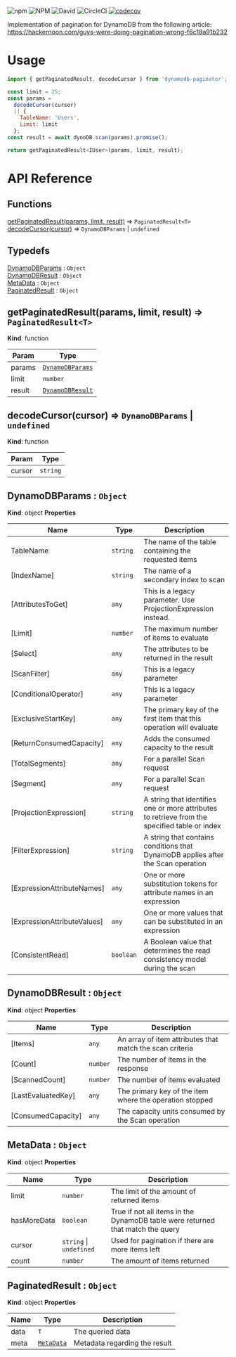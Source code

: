 ![npm](https://img.shields.io/npm/v/dynamodb-paginator.svg)
![NPM](https://img.shields.io/npm/l/dynamodb-paginator.svg)
![David](https://img.shields.io/david/supersoniko/dynamodb-paginator.svg)
![CircleCI](https://img.shields.io/circleci/build/github/supersoniko/dynamodb-paginator.svg)
[![codecov](https://codecov.io/gh/supersoniko/dynamodb-paginator/branch/master/graph/badge.svg)](https://codecov.io/gh/supersoniko/dynamodb-paginator)

Implementation of pagination for DynamoDB from the following article: https://hackernoon.com/guys-were-doing-pagination-wrong-f6c18a91b232

# Usage

```javascript
import { getPaginatedResult, decodeCursor } from 'dynamodb-paginator';

const limit = 25;
const params =
  decodeCursor(cursor)
  || {
    TableName: 'Users',
    Limit: limit
  };
const result = await dynoDB.scan(params).promise();

return getPaginatedResult<IUser>(params, limit, result);
```

# API Reference

## Functions

<dl>
<dt><a href="#getPaginatedResult">getPaginatedResult(params, limit, result)</a> ⇒ <code>PaginatedResult&lt;T&gt;</code></dt>
<dd></dd>
<dt><a href="#decodeCursor">decodeCursor(cursor)</a> ⇒ <code>DynamoDBParams</code> | <code>undefined</code></dt>
<dd></dd>
</dl>

## Typedefs

<dl>
<dt><a href="#DynamoDBParams">DynamoDBParams</a> : <code>Object</code></dt>
<dd></dd>
<dt><a href="#DynamoDBResult">DynamoDBResult</a> : <code>Object</code></dt>
<dd></dd>
<dt><a href="#MetaData">MetaData</a> : <code>Object</code></dt>
<dd></dd>
<dt><a href="#PaginatedResult">PaginatedResult</a> : <code>Object</code></dt>
<dd></dd>
</dl>

<a name="getPaginatedResult"></a>

## getPaginatedResult(params, limit, result) ⇒ <code>PaginatedResult&lt;T&gt;</code>
**Kind**: function

| Param | Type |
| --- | --- |
| params | [<code>DynamoDBParams</code>](#DynamoDBParams) |
| limit | <code>number</code> |
| result | [<code>DynamoDBResult</code>](#DynamoDBResult) |

<a name="decodeCursor"></a>

## decodeCursor(cursor) ⇒ <code>DynamoDBParams</code> \| <code>undefined</code>
**Kind**: function

| Param | Type |
| --- | --- |
| cursor | <code>string</code> |

<a name="DynamoDBParams"></a>

## DynamoDBParams : <code>Object</code>
**Kind**: object
**Properties**

| Name | Type | Description |
| --- | --- | --- |
| TableName | <code>string</code> | The name of the table containing the requested items |
| [IndexName] | <code>string</code> | The name of a secondary index to scan |
| [AttributesToGet] | <code>any</code> | This is a legacy parameter. Use ProjectionExpression instead. |
| [Limit] | <code>number</code> | The maximum number of items to evaluate |
| [Select] | <code>any</code> | The attributes to be returned in the result |
| [ScanFilter] | <code>any</code> | This is a legacy parameter |
| [ConditionalOperator] | <code>any</code> | This is a legacy parameter |
| [ExclusiveStartKey] | <code>any</code> | The primary key of the first item that this operation will evaluate |
| [ReturnConsumedCapacity] | <code>any</code> | Adds the consumed capacity to the result |
| [TotalSegments] | <code>any</code> | For a parallel Scan request |
| [Segment] | <code>any</code> | For a parallel Scan request |
| [ProjectionExpression] | <code>string</code> | A string that identifies one or more attributes to retrieve from the specified table or index |
| [FilterExpression] | <code>string</code> | A string that contains conditions that DynamoDB applies after the Scan operation |
| [ExpressionAttributeNames] | <code>any</code> | One or more substitution tokens for attribute names in an expression |
| [ExpressionAttributeValues] | <code>any</code> | One or more values that can be substituted in an expression |
| [ConsistentRead] | <code>boolean</code> | A Boolean value that determines the read consistency model during the scan |

<a name="DynamoDBResult"></a>

## DynamoDBResult : <code>Object</code>
**Kind**: object
**Properties**

| Name | Type | Description |
| --- | --- | --- |
| [Items] | <code>any</code> | An array of item attributes that match the scan criteria |
| [Count] | <code>number</code> | The number of items in the response |
| [ScannedCount] | <code>number</code> | The number of items evaluated |
| [LastEvaluatedKey] | <code>any</code> | The primary key of the item where the operation stopped |
| [ConsumedCapacity] | <code>any</code> | The capacity units consumed by the Scan operation |

<a name="MetaData"></a>

## MetaData : <code>Object</code>
**Kind**: object
**Properties**

| Name | Type | Description |
| --- | --- | --- |
| limit | <code>number</code> | The limit of the amount of returned items |
| hasMoreData | <code>boolean</code> | True if not all items in the DynamoDB table were returned that match the query |
| cursor | <code>string</code> \| <code>undefined</code> | Used for pagination if there are more items left |
| count | <code>number</code> | The amount of items returned |

<a name="PaginatedResult"></a>

## PaginatedResult : <code>Object</code>
**Kind**: object
**Properties**

| Name | Type | Description |
| --- | --- | --- |
| data | <code>T</code> | The queried data |
| meta | [<code>MetaData</code>](#MetaData) | Metadata regarding the result |
